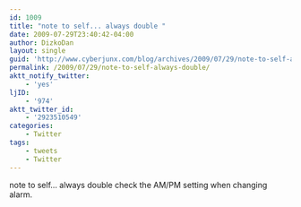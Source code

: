 ```yaml
---
id: 1009
title: "note to self... always double "
date: 2009-07-29T23:40:42-04:00
author: DizkoDan
layout: single
guid: 'http://www.cyberjunx.com/blog/archives/2009/07/29/note-to-self-always-double/'
permalink: /2009/07/29/note-to-self-always-double/
aktt_notify_twitter:
    - 'yes'
ljID:
    - '974'
aktt_twitter_id:
    - '2923510549'
categories:
    - Twitter
tags:
    - tweets
    - Twitter
---
```


note to self… always double check the AM/PM setting when changing alarm.
